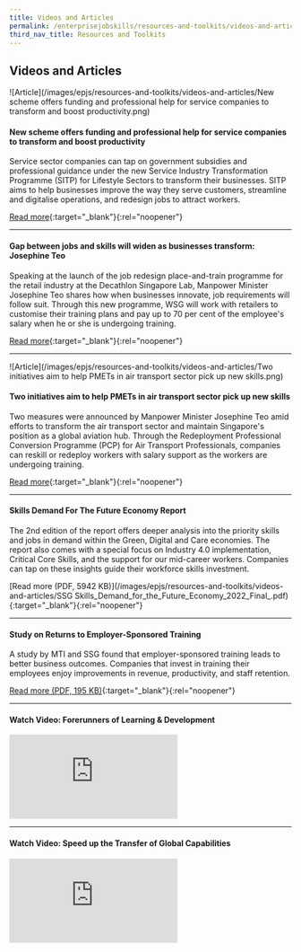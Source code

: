 ```yaml
---
title: Videos and Articles
permalink: /enterprisejobskills/resources-and-toolkits/videos-and-articles/
third_nav_title: Resources and Toolkits
---
```


## Videos and Articles

![Article](/images/epjs/resources-and-toolkits/videos-and-articles/New scheme offers funding and professional help for service companies to transform and boost productivity.png)

#### New scheme offers funding and professional help for service companies to transform and boost productivity

Service sector companies can tap on government subsidies and professional guidance under the new Service Industry Transformation Programme (SITP) for Lifestyle Sectors to transform their businesses. SITP aims to help businesses improve the way they serve customers, streamline and digitalise operations, and redesign jobs to attract workers.

[Read more](https://www.straitstimes.com/business/new-scheme-offers-funding-and-professional-help-for-services-companies-to-transform-and){:target="_blank"}{:rel="noopener"}

---

#### Gap between jobs and skills will widen as businesses transform: Josephine Teo

Speaking at the launch of the job redesign place-and-train programme for the retail industry at the Decathlon Singapore Lab, Manpower Minister Josephine Teo shares how when businesses innovate, job requirements will follow suit. Through this new programme, WSG will work with retailers to customise their training plans and pay up to 70 per cent of the employee's salary when he or she is undergoing training.

[Read more](https://www.straitstimes.com/singapore/manpower/gap-between-jobs-and-skills-will-widen-as-businesses-transform-josephine-teo){:target="_blank"}{:rel="noopener"}

---

![Article](/images/epjs/resources-and-toolkits/videos-and-articles/Two initiatives aim to help PMETs in air transport sector pick up new skills.png)

#### Two initiatives aim to help PMETs in air transport sector pick up new skills

Two measures were announced by Manpower Minister Josephine Teo amid efforts to transform the air transport sector and maintain Singapore's position as a global aviation hub. Through the Redeployment Professional Conversion Programme (PCP) for Air Transport Professionals, companies can reskill or redeploy workers with salary support as the workers are undergoing training.

[Read more](https://www.straitstimes.com/singapore/manpower/two-initiatives-aim-to-help-pmets-in-air-transport-sector-pick-up-new-skills ){:target="_blank"}{:rel="noopener"}

---

#### Skills Demand For The Future Economy Report

The 2nd edition of the report offers deeper analysis into the priority skills and jobs in demand within the Green, Digital and Care economies. The report also comes with a special focus on Industry 4.0 implementation, Critical Core Skills, and the support for our mid-career workers. Companies can tap on these insights guide their workforce skills investment.

[Read more (PDF, 5942 KB)](/images/epjs/resources-and-toolkits/videos-and-articles/SSG Skills_Demand_for_the_Future_Economy_2022_Final_.pdf){:target="_blank"}{:rel="noopener"}

---

#### Study on Returns to Employer-Sponsored Training

A study by MTI and SSG found that employer-sponsored training leads to better business outcomes. Companies that invest in training their employees enjoy improvements in revenue, productivity, and staff retention.

[Read more (PDF, 195 KB)](https://www.enterprisejobskills.gov.sg/content/resources/epjs-mti-ssg-study-aug21.pdf){:target="_blank"}{:rel="noopener"}

---

#### Watch Video: Forerunners of Learning & Development

<p>
<div class="bp-youtube">
  <iframe src="https://www.youtube.com/embed/FRrkmZ9iLeQ" title="Forerunners of Learning & Development" frameborder="0" allow="autoplay; encrypted-media" allowfullscreen></iframe>
</div>
</p>

---

#### Watch Video: Speed up the Transfer of Global Capabilities

<p>
<div class="bp-youtube">
  <iframe src="https://www.youtube.com/embed/dFC9RsomiLM" title="Speed up the Transfer of Global Capabilities | Capability Transfer Programme" frameborder="0" allow="autoplay; encrypted-media" allowfullscreen></iframe>
</div>
</p>
<script src="/jquery/jquery.Min.js"></script>
<script src="/jquery/epjs-bp-menu-new-tab.js"></script>
